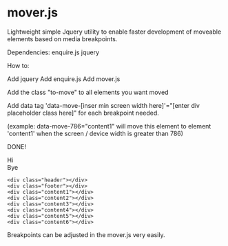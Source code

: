 mover.js
========

Lightweight simple Jquery utility to enable faster development of moveable elements based on media breakpoints.

Dependencies: enquire.js jquery 

How to:

Add jquery
Add enquire.js
Add mover.js     <script src="Scripts/mover.js"></script>


Add the class "to-move" to all elements you want moved

Add data tag 'data-move-[inser min screen width here]'="[enter div placeholder class here]" for each breakpoint needed. 

(example: data-move-786="content1" will move this element to element 'content1' when the screen / device width is greater than 786)


DONE!

  <div data-move-1024="content3" data-move-786="header" data-move-480="content5" data-move-0="content1" class="to-move">Hi</div>
    <div data-move-1024="content4" data-move-786="footer" data-move-480="content6" data-move-0="content2" class="to-move">Bye</div>
    
    
    <div class="header"></div>
    <div class="footer"></div>
    <div class="content1"></div>
    <div class="content2"></div>
    <div class="content3"></div>
    <div class="content4"></div>
    <div class="content5"></div>
    <div class="content6"></div>
    





Breakpoints can be adjusted in the mover.js very easily.  
